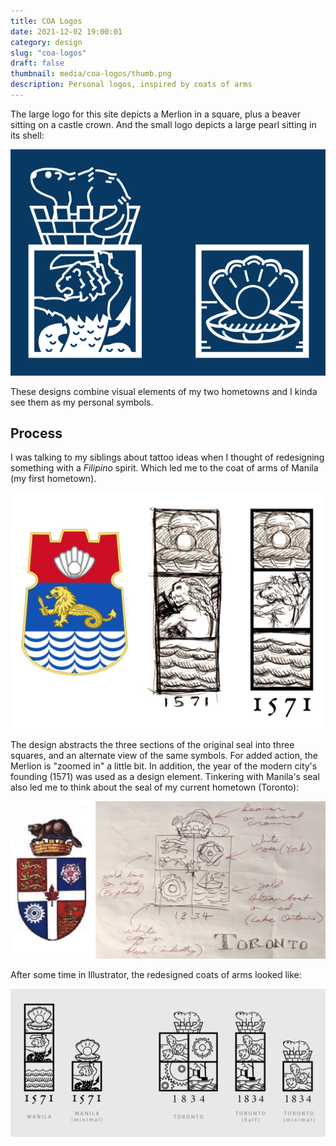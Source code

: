```yaml
---
title: COA Logos
date: 2021-12-02 19:00:01
category: design
slug: "coa-logos"
draft: false
thumbnail: media/coa-logos/thumb.png
description: Personal logos, inspired by coats of arms
---
```


The large logo for this site depicts a Merlion in a square, plus a beaver sitting on a castle crown. And the small logo depicts a large pearl sitting in its shell:

![large seal](./coa-logos.png)

These designs combine visual elements of my two hometowns and I kinda see them as my personal symbols.

## Process

I was talking to my siblings about tattoo ideas when I thought of redesigning something with a _Filipino_ spirit. Which led me to the coat of arms of Manila (my first hometown).

![Manila COA + sketches](./coa-redesign-manila-sketches.jpg)

The design abstracts the three sections of the original seal into three squares, and an alternate view of the same symbols. For added action, the Merlion is "zoomed in" a little bit. In addition, the year of the modern city's founding (1571) was used as a design element. Tinkering with Manila's seal also led me to think about the seal of my current hometown (Toronto):

![Toronto COA + sketches](./coa-redesign-toronto-sketches.jpg)

After some time in Illustrator, the redesigned coats of arms looked like:

![full series of Manila and TO pics](./coa-redesign-final-series.png)
